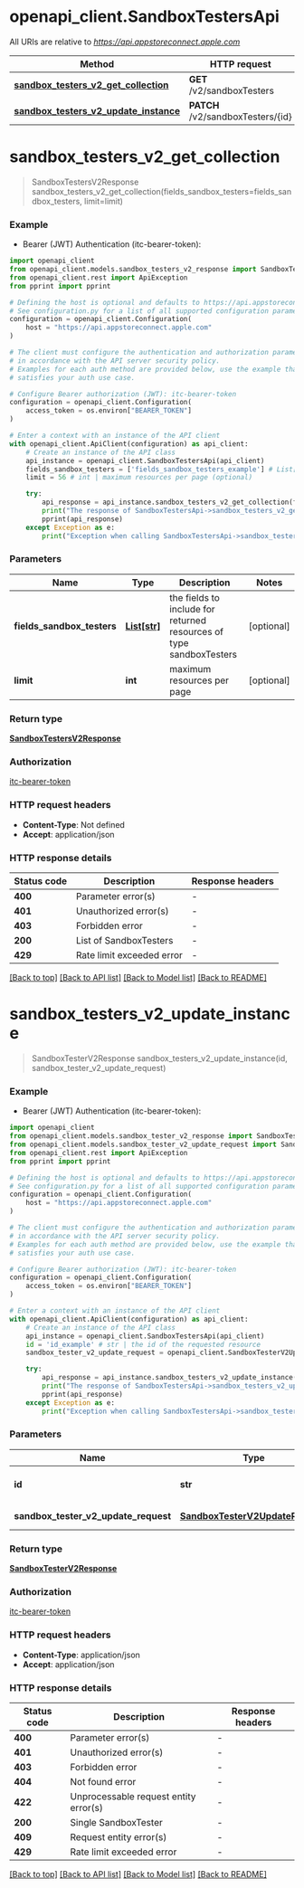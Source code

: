 # openapi_client.SandboxTestersApi

All URIs are relative to *https://api.appstoreconnect.apple.com*

Method | HTTP request | Description
------------- | ------------- | -------------
[**sandbox_testers_v2_get_collection**](SandboxTestersApi.md#sandbox_testers_v2_get_collection) | **GET** /v2/sandboxTesters | 
[**sandbox_testers_v2_update_instance**](SandboxTestersApi.md#sandbox_testers_v2_update_instance) | **PATCH** /v2/sandboxTesters/{id} | 


# **sandbox_testers_v2_get_collection**
> SandboxTestersV2Response sandbox_testers_v2_get_collection(fields_sandbox_testers=fields_sandbox_testers, limit=limit)

### Example

* Bearer (JWT) Authentication (itc-bearer-token):

```python
import openapi_client
from openapi_client.models.sandbox_testers_v2_response import SandboxTestersV2Response
from openapi_client.rest import ApiException
from pprint import pprint

# Defining the host is optional and defaults to https://api.appstoreconnect.apple.com
# See configuration.py for a list of all supported configuration parameters.
configuration = openapi_client.Configuration(
    host = "https://api.appstoreconnect.apple.com"
)

# The client must configure the authentication and authorization parameters
# in accordance with the API server security policy.
# Examples for each auth method are provided below, use the example that
# satisfies your auth use case.

# Configure Bearer authorization (JWT): itc-bearer-token
configuration = openapi_client.Configuration(
    access_token = os.environ["BEARER_TOKEN"]
)

# Enter a context with an instance of the API client
with openapi_client.ApiClient(configuration) as api_client:
    # Create an instance of the API class
    api_instance = openapi_client.SandboxTestersApi(api_client)
    fields_sandbox_testers = ['fields_sandbox_testers_example'] # List[str] | the fields to include for returned resources of type sandboxTesters (optional)
    limit = 56 # int | maximum resources per page (optional)

    try:
        api_response = api_instance.sandbox_testers_v2_get_collection(fields_sandbox_testers=fields_sandbox_testers, limit=limit)
        print("The response of SandboxTestersApi->sandbox_testers_v2_get_collection:\n")
        pprint(api_response)
    except Exception as e:
        print("Exception when calling SandboxTestersApi->sandbox_testers_v2_get_collection: %s\n" % e)
```



### Parameters


Name | Type | Description  | Notes
------------- | ------------- | ------------- | -------------
 **fields_sandbox_testers** | [**List[str]**](str.md)| the fields to include for returned resources of type sandboxTesters | [optional] 
 **limit** | **int**| maximum resources per page | [optional] 

### Return type

[**SandboxTestersV2Response**](SandboxTestersV2Response.md)

### Authorization

[itc-bearer-token](../README.md#itc-bearer-token)

### HTTP request headers

 - **Content-Type**: Not defined
 - **Accept**: application/json

### HTTP response details

| Status code | Description | Response headers |
|-------------|-------------|------------------|
**400** | Parameter error(s) |  -  |
**401** | Unauthorized error(s) |  -  |
**403** | Forbidden error |  -  |
**200** | List of SandboxTesters |  -  |
**429** | Rate limit exceeded error |  -  |

[[Back to top]](#) [[Back to API list]](../README.md#documentation-for-api-endpoints) [[Back to Model list]](../README.md#documentation-for-models) [[Back to README]](../README.md)

# **sandbox_testers_v2_update_instance**
> SandboxTesterV2Response sandbox_testers_v2_update_instance(id, sandbox_tester_v2_update_request)

### Example

* Bearer (JWT) Authentication (itc-bearer-token):

```python
import openapi_client
from openapi_client.models.sandbox_tester_v2_response import SandboxTesterV2Response
from openapi_client.models.sandbox_tester_v2_update_request import SandboxTesterV2UpdateRequest
from openapi_client.rest import ApiException
from pprint import pprint

# Defining the host is optional and defaults to https://api.appstoreconnect.apple.com
# See configuration.py for a list of all supported configuration parameters.
configuration = openapi_client.Configuration(
    host = "https://api.appstoreconnect.apple.com"
)

# The client must configure the authentication and authorization parameters
# in accordance with the API server security policy.
# Examples for each auth method are provided below, use the example that
# satisfies your auth use case.

# Configure Bearer authorization (JWT): itc-bearer-token
configuration = openapi_client.Configuration(
    access_token = os.environ["BEARER_TOKEN"]
)

# Enter a context with an instance of the API client
with openapi_client.ApiClient(configuration) as api_client:
    # Create an instance of the API class
    api_instance = openapi_client.SandboxTestersApi(api_client)
    id = 'id_example' # str | the id of the requested resource
    sandbox_tester_v2_update_request = openapi_client.SandboxTesterV2UpdateRequest() # SandboxTesterV2UpdateRequest | SandboxTester representation

    try:
        api_response = api_instance.sandbox_testers_v2_update_instance(id, sandbox_tester_v2_update_request)
        print("The response of SandboxTestersApi->sandbox_testers_v2_update_instance:\n")
        pprint(api_response)
    except Exception as e:
        print("Exception when calling SandboxTestersApi->sandbox_testers_v2_update_instance: %s\n" % e)
```



### Parameters


Name | Type | Description  | Notes
------------- | ------------- | ------------- | -------------
 **id** | **str**| the id of the requested resource | 
 **sandbox_tester_v2_update_request** | [**SandboxTesterV2UpdateRequest**](SandboxTesterV2UpdateRequest.md)| SandboxTester representation | 

### Return type

[**SandboxTesterV2Response**](SandboxTesterV2Response.md)

### Authorization

[itc-bearer-token](../README.md#itc-bearer-token)

### HTTP request headers

 - **Content-Type**: application/json
 - **Accept**: application/json

### HTTP response details

| Status code | Description | Response headers |
|-------------|-------------|------------------|
**400** | Parameter error(s) |  -  |
**401** | Unauthorized error(s) |  -  |
**403** | Forbidden error |  -  |
**404** | Not found error |  -  |
**422** | Unprocessable request entity error(s) |  -  |
**200** | Single SandboxTester |  -  |
**409** | Request entity error(s) |  -  |
**429** | Rate limit exceeded error |  -  |

[[Back to top]](#) [[Back to API list]](../README.md#documentation-for-api-endpoints) [[Back to Model list]](../README.md#documentation-for-models) [[Back to README]](../README.md)

